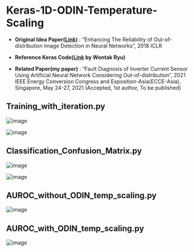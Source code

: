 # Keras-1D-ODIN-Temperature-Scaling
* **Original Idea Paper([Link](https://arxiv.org/abs/1706.02690))** : “Enhancing The Reliability of Out-of-distribution Image Detection in Neural Networks”, 2018 ICLR

* **Reference Keras Code([Link](https://github.com/RRoundTable/ODIN_keras_version) by Wontak Ryu)**

* **Related Paper(my paper)** : “Fault Diagnosis of Inverter Current Sensor Using Artificial Neural Network Considering Out-of-distribution”, 2021 IEEE Energy Conversion Congress and Exposition-Asia(ECCE-Asia), Singapore, May 24-27, 2021   (Accepted, 1st author, To be published)

## Training_with_iteration.py
![image](https://user-images.githubusercontent.com/71545160/118096836-db7de400-b40c-11eb-8f59-9be360c9baa4.png)

![image](https://user-images.githubusercontent.com/71545160/118096818-d456d600-b40c-11eb-9eaa-3bb6289c0cc4.png)

## Classification_Confusion_Matrix.py
![image](https://user-images.githubusercontent.com/71545160/118097809-1df3f080-b40e-11eb-9135-373118c9a52e.png)

![image](https://user-images.githubusercontent.com/71545160/118096889-ec2e5a00-b40c-11eb-8aa7-561552686f2a.png)

## AUROC_without_ODIN_temp_scaling.py
![image](https://user-images.githubusercontent.com/71545160/118096918-f9e3df80-b40c-11eb-8670-3f5c25ef432a.png)

## AUROC_with_ODIN_temp_scaling.py
![image](https://user-images.githubusercontent.com/71545160/118096969-0700ce80-b40d-11eb-859b-3c1c9568bc5e.png)
